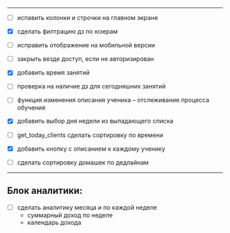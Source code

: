 ***
- [ ] испавить колонки и строчки на главном экране
- [x] сделать филтрацию дз по юзерам
- [ ] исправить отображение на мобильной версии
- [ ] закрыть везде доступ, если не авторизирован
- [x] добавить время занятий
- [ ] проверка на наличие дз для сегодняшних занятий
- [ ] функция изменения описания ученика – отслеживание процесса обучения
- [x] добавить выбор дня недели из выпадающего списка
- [ ] get_today_clients сделать сортировку по времени
- [x] добавить кнопку с описанием к каждому ученику
- [ ] сделать сортировку домашек по дедлайнам


***

Блок аналитики:
-
- [ ] сделать аналитику месяца и по каждой неделе
  - суммарный доход по неделе
  - календарь дохода
